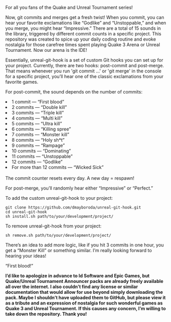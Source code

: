 For all you fans of the Quake and Unreal Tournament series!

Now, git commits and merges get a fresh twist! When you commit, you can hear your favorite exclamations like “Godlike” and “Unstoppable,” and when you merge, you might hear “Impressive.” There are a total of 15 sounds in the library, triggered by different commit counts in a specific project. This repository was created to spice up your daily coding routine and evoke nostalgia for those carefree times spent playing Quake 3 Arena or Unreal Tournament. Now our arena is the IDE!

Essentially, unreal-git-hook is a set of custom Git hooks you can set up for your project. Currently, there are two hooks: post-commit and post-merge. That means whenever you run 'git commit ...' or 'git merge' in the console for a specific project, you’ll hear one of the classic exclamations from your favorite games.

For post-commit, the sound depends on the number of commits:

<li> 1 commit — “First blood”</li>
<li> 2 commits — “Double kill”</li>
<li> 3 commits — “Triple kill”</li>
<li> 4 commits — “Multi kill” </li>
<li> 5 commits — “Ultra kill” </li>
<li> 6 commits — “Killing spree” </li>
<li> 7 commits — “Monster kill” </li>
<li> 8 commits — “Holy sh*t”</li>
<li> 9 commits — “Rampage” </li>
<li> 10 commits — “Dominating” </li>
<li> 11 commits — “Unstoppable” </li>
<li> 12 commits — “Godlike” </li>
<li> For more than 12 commits — “Wicked Sick” </li>
<br>
The commit counter resets every day. A new day = respawn!

For post-merge, you’ll randomly hear either “Impressive” or “Perfect.”

To add the custom unreal-git-hook to your project:
```
git clone https://github.com/dmayboroda/unreal-git-hook.git
cd unreal-git-hook
sh install.sh path/to/your/development/project/
```

To remove unreal-git-hook from your project:
```
sh remove.sh path/to/your/development/project/
```
There’s an idea to add more logic, like if you hit 3 commits in one hour, you get a “Monster Kill” or something similar. I’m really looking forward to hearing your ideas!

“First blood!”

<b>I’d like to apologize in advance to Id Software and Epic Games, but Quake/Unreal Tournament Announcer packs are already freely available all over the internet. I also couldn’t find any license or similar documentation that would allow for use beyond simply downloading the pack. Maybe I shouldn’t have uploaded them to GitHub, but please view it as a tribute and an expression of nostalgia for such wonderful games as Quake 3 and Unreal Tournament. If this causes any concern, I’m willing to take down the repository. Thank you! </b>
